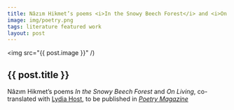```yaml
---
title: Nâzım Hikmet’s poems <i>In the Snowy Beech Forest</i> and <i>On Living</i> to be published in <a href="https://www.poetryfoundation.org/poetrymagazine" target="_blank"><i>Poetry Magazine</i></a>
image: img/poetry.png
tags: literature featured work
layout: post
---
```


<img src="{{ post.image }}" /)
<h2>{{ post.title }}</h2>

Nâzım Hikmet’s poems <i>In the Snowy Beech Forest</i> and <i>On Living</i>, co-translated with <a href="https://www.lydiasthost.com" target="_blank">Lydia Host</a>, to be published in <a href="https://www.poetryfoundation.org/poetrymagazine" target="_blank"><i>Poetry Magazine</i></a>
